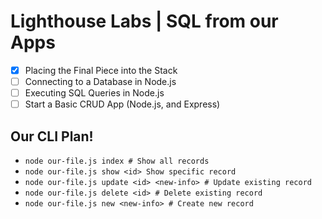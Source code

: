 # Lighthouse Labs | SQL from our Apps

* [X] Placing the Final Piece into the Stack
* [ ] Connecting to a Database in Node.js
* [ ] Executing SQL Queries in Node.js
* [ ] Start a Basic CRUD App (Node.js, and Express)

## Our CLI Plan!

* `node our-file.js index # Show all records`
* `node our-file.js show <id> Show specific record`
* `node our-file.js update <id> <new-info> # Update existing record`
* `node our-file.js delete <id> # Delete existing record`
* `node our-file.js new <new-info> # Create new record`
